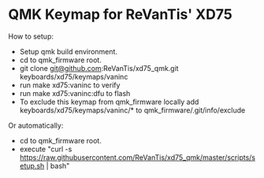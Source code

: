 # QMK Keymap for ReVanTis' XD75

How to setup:

- Setup qmk build environment.
- cd to qmk_firmware root.
- git clone git@github.com:ReVanTis/xd75_qmk.git keyboards/xd75/keymaps/vaninc
- run make xd75:vaninc to verify
- run make xd75:vaninc:dfu to flash
- To exclude this keymap from qmk_firmware locally add keyboards/xd75/keymaps/vaninc/* to qmk_firmware/.git/info/exclude


Or automatically:

- cd to qmk_firmware root.
- execute "curl -s https://raw.githubusercontent.com/ReVanTis/xd75_qmk/master/scripts/setup.sh | bash"
